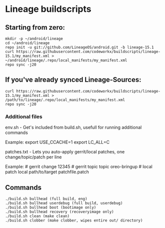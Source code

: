 Lineage buildscripts
========================

Starting from zero:
---------
    mkdir -p ~/android/lineage
    cd ~/android/lineage
    repo init -u git://github.com/LineageOS/android.git -b lineage-15.1
    curl https://raw.githubusercontent.com/codeworkx/buildscripts/lineage-15.1/my_manifest.xml > ~/android/lineage/.repo/local_manifests/my_manifest.xml
    repo sync -j20

If you've already synced Lineage-Sources:
----------
    curl https://raw.githubusercontent.com/codeworkx/buildscripts/lineage-15.1/my_manifest.xml > /path/to/lineage/.repo/local_manifests/my_manifest.xml
    repo sync -j20

### Additional files
env.sh - Get's included from build.sh, usefull for running additional commands

Example:
    export USE_CCACHE=1
    export LC_ALL=C

patches.txt - Lets you auto-apply gerrit/local patches, one change/topic/patch per line

Example:
    # gerrit change
    12345
    # gerrit topic
    topic oreo-bringup
    # local patch
    local path/to/target patchfile.patch

Commands
--------

    ./build.sh bullhead (full build, eng)
    ./build.sh bullhead userdebug (full build, userdebug)
    ./build.sh bullhead boot (bootimage only)
    ./build.sh bullhead recovery (recoveryimage only)
    ./build.sh clean (make clean)
    ./build.sh clobber (make clobber, wipes entire out/ directory)


